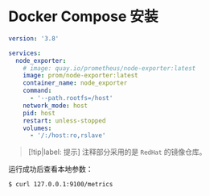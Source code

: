 # Docker Compose 安装

```yaml
version: '3.8'

services:
  node_exporter:
    # image: quay.io/prometheus/node-exporter:latest
    image: prom/node-exporter:latest
    container_name: node_exporter
    command:
      - '--path.rootfs=/host'
    network_mode: host
    pid: host
    restart: unless-stopped
    volumes:
      - '/:/host:ro,rslave'
```

> [!tip|label: 提示]
> 注释部分采用的是 `RedHat` 的镜像仓库。

运行成功后查看本地参数：

```bash
$ curl 127.0.0.1:9100/metrics
```
